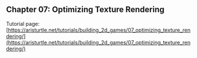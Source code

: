 ## Chapter 07: Optimizing Texture Rendering

Tutorial page: [https://aristurtle.net/tutorials/building_2d_games/07_optimizing_texture_rendering/](https://aristurtle.net/tutorials/building_2d_games/07_optimizing_texture_rendering/)